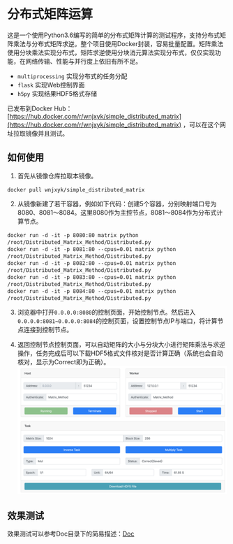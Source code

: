 # 分布式矩阵运算

这是一个使用Python3.6编写的简单的分布式矩阵计算的测试程序，支持分布式矩阵乘法与分布式矩阵求逆。整个项目使用Docker封装，容易批量配置。矩阵乘法使用分块乘法实现分布式，矩阵求逆使用分块消元算法实现分布式，仅仅实现功能，在网络传输、性能与并行度上依旧有所不足。

* `multiprocessing` 实现分布式的任务分配
* `flask` 实现Web控制界面
* `h5py` 实现结果HDF5格式存储

已发布到Docker Hub：[https://hub.docker.com/r/wnjxyk/simple_distributed_matrix](https://hub.docker.com/r/wnjxyk/simple_distributed_matrix) ，可以在这个网址拉取镜像并且测试。

## 如何使用

1. 首先从镜像仓库拉取本镜像。
```shell
docker pull wnjxyk/simple_distributed_matrix
```

2. 从镜像新建了若干容器，例如如下代码：创建5个容器，分别映射端口号为8080、8081～8084。这里8080作为主控节点，8081～8084作为分布式计算节点。
```shell
docker run -d -it -p 8080:80 matrix python /root/Distributed_Matrix_Method/Distributed.py
docker run -d -it -p 8081:80 --cpus=0.01 matrix python /root/Distributed_Matrix_Method/Distributed.py
docker run -d -it -p 8082:80 --cpus=0.01 matrix python /root/Distributed_Matrix_Method/Distributed.py
docker run -d -it -p 8083:80 --cpus=0.01 matrix python /root/Distributed_Matrix_Method/Distributed.py
docker run -d -it -p 8084:80 --cpus=0.01 matrix python /root/Distributed_Matrix_Method/Distributed.py
```

3. 浏览器中打开`0.0.0.0:8080`的控制页面，开始控制节点。然后进入`0.0.0.0:8081~0.0.0.0:8084`的控制页面，设置控制节点IP与端口，将计算节点连接到控制节点。

4. 返回控制节点控制页面，可以自动矩阵的大小与分块大小进行矩阵乘法与求逆操作，任务完成后可以下载HDF5格式文件核对是否计算正确（系统也会自动核对，显示为Correct即为正确）。
![One Worker Result](https://raw.githubusercontent.com/WNJXYK/Distributed-Matrix-Calculation/master/Doc/OneResult.png)


## 效果测试
效果测试可以参考Doc目录下的简易描述：[Doc](https://github.com/WNJXYK/Distributed-Matrix-Calculation/blob/master/Doc/Docker.md)
